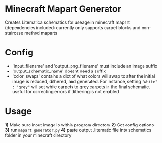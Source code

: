 # Minecraft Mapart Generator
Creates Litematica schematics for useage in minecraft mapart (dependencies included)
currently only supports carpet blocks and non-staircase method maparts 

# Config
- 'input_filename' and 'output_png_filename' must include an image suffix
- 'output_schematic_name' doesnt need a suffix
- 'color_swaps' contains a dict of what colors will swap to after the initial image is reduced, dithered, and generated. For instance, setting `"white" : "grey"` will set white carpets to grey carpets in the final schematic. useful for correcting errors if dithering is not enabled

# Usage
**1)** Make sure input image is within program directory
**2)** Set config options
**3)** run `mapart generator.py` 
**4)** paste output .litematic file into schematics folder in your minecraft directory
